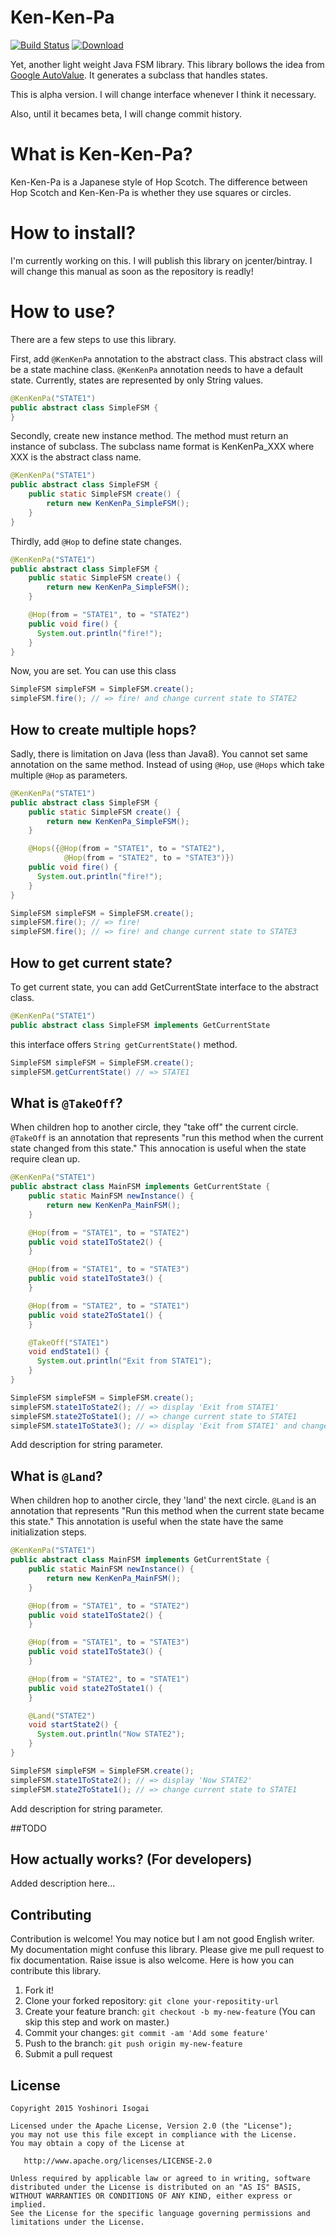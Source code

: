# Ken-Ken-Pa

[![Build Status](https://secure.travis-ci.org/shiraji/kenkenpa.png)](http://travis-ci.org/shiraji/kenkenpa) [![Download](https://api.bintray.com/packages/shiraji/maven/kenkenpa/images/download.svg)](https://bintray.com/shiraji/maven/kenkenpa/_latestVersion)

Yet, another light weight Java FSM library. This library bollows the idea from [Google AutoValue](https://github.com/google/auto/tree/master/value). It generates a subclass that handles states.

This is alpha version. I will change interface whenever I think it necessary.

Also, until it becames beta, I will change commit history.

# What is Ken-Ken-Pa?

Ken-Ken-Pa is a Japanese style of Hop Scotch. The difference between Hop Scotch and Ken-Ken-Pa is whether they use squares or circles.

# How to install?

I'm currently working on this. I will publish this library on jcenter/bintray. I will change this manual as soon as the repository is readly!

# How to use?

There are a few steps to use this library.

First, add `@KenKenPa` annotation to the abstract class. This abstract class will be a state machine class. `@KenKenPa` annotation needs to have a default state. Currently, states are represented by only String values.

```java
@KenKenPa("STATE1")
public abstract class SimpleFSM {
}
```

Secondly, create new instance method. The method must return an instance of subclass. The subclass name format is KenKenPa_XXX where XXX is the abstract class name.

```java
@KenKenPa("STATE1")
public abstract class SimpleFSM {
    public static SimpleFSM create() {
        return new KenKenPa_SimpleFSM();
    }
}
```

Thirdly, add `@Hop` to define state changes.

```java
@KenKenPa("STATE1")
public abstract class SimpleFSM {
    public static SimpleFSM create() {
        return new KenKenPa_SimpleFSM();
    }

    @Hop(from = "STATE1", to = "STATE2")
    public void fire() {
      System.out.println("fire!");
    }
}

```

Now, you are set. You can use this class

```java
SimpleFSM simpleFSM = SimpleFSM.create();
simpleFSM.fire(); // => fire! and change current state to STATE2
```

## How to create multiple hops?

Sadly, there is limitation on Java (less than Java8). You cannot set same annotation on the same method. Instead of using `@Hop`, use `@Hops` which take multiple `@Hop` as parameters.

```java
@KenKenPa("STATE1")
public abstract class SimpleFSM {
    public static SimpleFSM create() {
        return new KenKenPa_SimpleFSM();
    }

    @Hops({@Hop(from = "STATE1", to = "STATE2"),
            @Hop(from = "STATE2", to = "STATE3")})
    public void fire() {
      System.out.println("fire!");
    }
}
```

```java
SimpleFSM simpleFSM = SimpleFSM.create();
simpleFSM.fire(); // => fire!
simpleFSM.fire(); // => fire! and change current state to STATE3
```

## How to get current state?

To get current state, you can add GetCurrentState interface to the abstract class.

```java
@KenKenPa("STATE1")
public abstract class SimpleFSM implements GetCurrentState
```

this interface offers `String getCurrentState()` method.

```java
SimpleFSM simpleFSM = SimpleFSM.create();
simpleFSM.getCurrentState() // => STATE1
```

## What is `@TakeOff`?

When children hop to another circle, they "take off" the current circle. `@TakeOff` is an annotation that represents "run this method when the current state changed from this state." This annocation is useful when the state require clean up.

```java
@KenKenPa("STATE1")
public abstract class MainFSM implements GetCurrentState {
    public static MainFSM newInstance() {
        return new KenKenPa_MainFSM();
    }

    @Hop(from = "STATE1", to = "STATE2")
    public void state1ToState2() {
    }

    @Hop(from = "STATE1", to = "STATE3")
    public void state1ToState3() {
    }

    @Hop(from = "STATE2", to = "STATE1")
    public void state2ToState1() {
    }

    @TakeOff("STATE1")
    void endState1() {
      System.out.println("Exit from STATE1");
    }
}
```

```java
SimpleFSM simpleFSM = SimpleFSM.create();
simpleFSM.state1ToState2(); // => display 'Exit from STATE1'
simpleFSM.state2ToState1(); // => change current state to STATE1
simpleFSM.state1ToState3(); // => display 'Exit from STATE1' and change current state to STATE3
```

Add description for string parameter.

## What is `@Land`?

When children hop to another circle, they 'land' the next circle. `@Land` is an annotation that represents "Run this method when the current state became this state." This annotation is useful when the state have the same initialization steps.

```java
@KenKenPa("STATE1")
public abstract class MainFSM implements GetCurrentState {
    public static MainFSM newInstance() {
        return new KenKenPa_MainFSM();
    }

    @Hop(from = "STATE1", to = "STATE2")
    public void state1ToState2() {
    }

    @Hop(from = "STATE1", to = "STATE3")
    public void state1ToState3() {
    }

    @Hop(from = "STATE2", to = "STATE1")
    public void state2ToState1() {
    }

    @Land("STATE2")
    void startState2() {
      System.out.println("Now STATE2");
    }
}
```

```java
SimpleFSM simpleFSM = SimpleFSM.create();
simpleFSM.state1ToState2(); // => display 'Now STATE2'
simpleFSM.state2ToState1(); // => change current state to STATE1
```

Add description for string parameter.

##TODO

## How actually works? (For developers)

Added description here...


## Contributing

Contribution is welcome! You may notice but I am not good English writer. My documentation might confuse this library. Please give me pull request to fix documentation. Raise issue is also welcome. Here is how you can contribute this library.

1. Fork it!
1. Clone your forked repository: `git clone your-repositity-url`
1. Create your feature branch: `git checkout -b my-new-feature` (You can skip this step and work on master.)
1. Commit your changes: `git commit -am 'Add some feature'`
1. Push to the branch: `git push origin my-new-feature`
1. Submit a pull request

## License

```
Copyright 2015 Yoshinori Isogai

Licensed under the Apache License, Version 2.0 (the "License");
you may not use this file except in compliance with the License.
You may obtain a copy of the License at

   http://www.apache.org/licenses/LICENSE-2.0

Unless required by applicable law or agreed to in writing, software
distributed under the License is distributed on an "AS IS" BASIS,
WITHOUT WARRANTIES OR CONDITIONS OF ANY KIND, either express or implied.
See the License for the specific language governing permissions and
limitations under the License.
```
